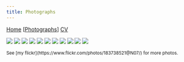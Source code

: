 ```yaml
---
title: Photographs
---
```


[Home](index.html) [[Photographs](photos.html)] [CV](cv.html)

![](https://live.staticflickr.com/65535/50813412698_3136a375af_c_d.jpg)
![](https://live.staticflickr.com/65535/50830680558_1735295bfd_c_d.jpg)
![](https://live.staticflickr.com/65535/50830680523_cf284e1610_c_d.jpg)
![](https://live.staticflickr.com/65535/50831425591_bff76bdb04_c_d.jpg)
![](https://live.staticflickr.com/65535/50312715987_bfb569373b_c_d.jpg)
![](https://live.staticflickr.com/65535/50312719142_8b6db8804b_c_d.jpg)
![](https://live.staticflickr.com/65535/50814161536_21086b6859_c_d.jpg)
![](https://live.staticflickr.com/65535/50813234058_2c9c11178e_c_d.jpg)
![](https://live.staticflickr.com/65535/48798589302_659ab9c698_c_d.jpg)
![](https://live.staticflickr.com/65535/50830680488_6e28bd76ff_c_d.jpg)
![](https://live.staticflickr.com/65535/49203931301_851392f0cd_c_d.jpg)

<small>
See [my flickr](https://www.flickr.com/photos/183738521@N07/) for more photos.
</small>
